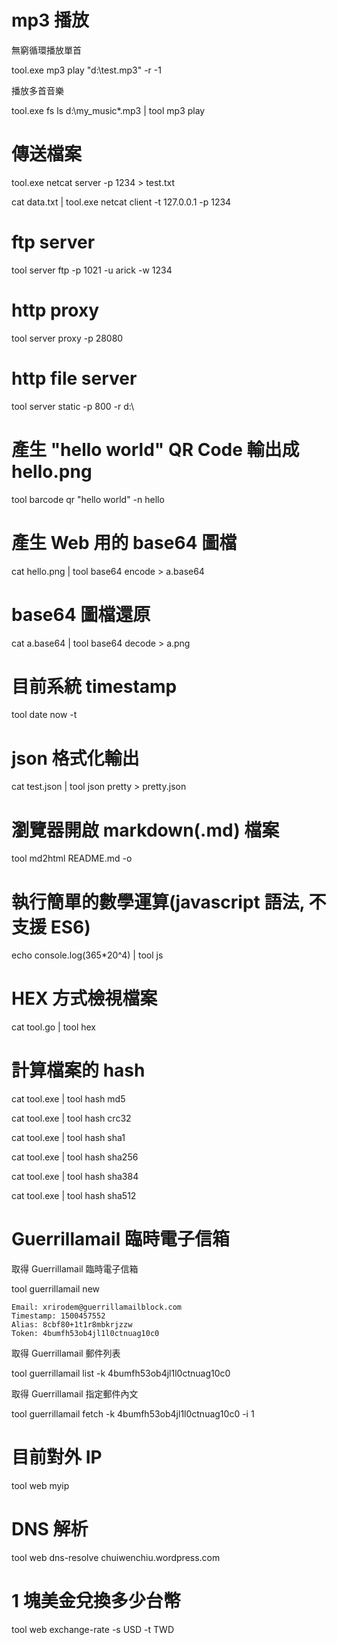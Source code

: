 # mp3 播放

無窮循環播放單首 

tool.exe mp3 play "d:\test.mp3" -r -1

播放多首音樂

tool.exe fs ls d:\my_music\*.mp3 | tool mp3 play

# 傳送檔案

tool.exe netcat server -p 1234 > test.txt

cat data.txt | tool.exe netcat client -t 127.0.0.1 -p 1234

# ftp server

tool server ftp -p 1021 -u arick -w 1234

# http proxy

tool server proxy -p 28080 

# http file server

tool server static -p 800 -r d:\

# 產生 "hello world" QR Code 輸出成 hello.png

tool barcode qr "hello world" -n hello

# 產生 Web 用的 base64 圖檔

cat hello.png | tool base64 encode > a.base64

# base64 圖檔還原

cat a.base64 | tool base64 decode  > a.png

# 目前系統 timestamp

tool date now -t

# json 格式化輸出

cat test.json | tool json pretty > pretty.json

# 瀏覽器開啟 markdown(.md) 檔案

tool md2html README.md -o

# 執行簡單的數學運算(javascript 語法, 不支援 ES6)

echo console.log(365*20^4) | tool js 

# HEX 方式檢視檔案

cat tool.go | tool hex

# 計算檔案的 hash

cat tool.exe | tool hash md5

cat tool.exe | tool hash crc32

cat tool.exe | tool hash sha1

cat tool.exe | tool hash sha256

cat tool.exe | tool hash sha384

cat tool.exe | tool hash sha512

#  Guerrillamail 臨時電子信箱

取得 Guerrillamail 臨時電子信箱

tool guerrillamail new

```
Email: xrirodem@guerrillamailblock.com
Timestamp: 1500457552
Alias: 8cbf80+1t1r8mbkrjzzw
Token: 4bumfh53ob4jl1l0ctnuag10c0
```

取得 Guerrillamail 郵件列表

tool guerrillamail list -k 4bumfh53ob4jl1l0ctnuag10c0

取得 Guerrillamail 指定郵件內文

tool guerrillamail fetch -k 4bumfh53ob4jl1l0ctnuag10c0 -i 1

# 目前對外 IP

tool web myip

# DNS 解析

tool web dns-resolve chuiwenchiu.wordpress.com

# 1 塊美金兌換多少台幣

tool web exchange-rate -s USD -t TWD

